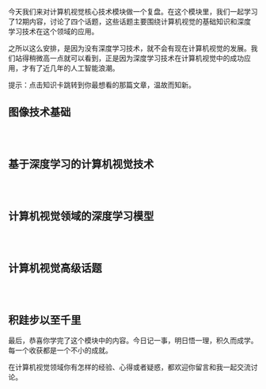 
今天我们来对计算机视觉核心技术模块做一个复盘。在这个模块里，我们一起学习了12期内容，讨论了四个话题，这些话题主要围绕计算机视觉的基础知识和深度学习技术在这个领域的应用。

之所以这么安排，是因为没有深度学习技术，就不会有现在计算机视觉的发展。我们站得稍微高一点就可以看到，正是因为深度学习技术在计算机视觉中的成功应用，才有了近几年的人工智能浪潮。

提示：点击知识卡跳转到你最想看的那篇文章，温故而知新。

## 图像技术基础

[<img src="https://static001.geekbang.org/resource/image/c0/dc/c066fa0d0124eb11e379fece979ac9dc.jpg" alt="" />](https://time.geekbang.org/column/article/14002)

[<img src="https://static001.geekbang.org/resource/image/d1/7b/d1fc116851940ca156d1ab657f2d207b.jpg" alt="" />](https://time.geekbang.org/column/article/14193)

[<img src="https://static001.geekbang.org/resource/image/c4/d4/c4ee32279091710120c2e509bfb168d4.jpg" alt="" />](https://time.geekbang.org/column/article/14349)

## 基于深度学习的计算机视觉技术

[<img src="https://static001.geekbang.org/resource/image/b4/49/b49e94a8b96b6c73d6ff5ea6c68e6849.jpg" alt="" />](https://time.geekbang.org/column/article/14574)

[<img src="https://static001.geekbang.org/resource/image/2a/30/2a31d7e6439fd5c12bfd5fe6453ee330.jpg" alt="" />](https://time.geekbang.org/column/article/14853)

[<img src="https://static001.geekbang.org/resource/image/17/30/17a601ac5d908fad2a359127eb41cc30.jpg" alt="" />](https://time.geekbang.org/column/article/16938)

## 计算机视觉领域的深度学习模型

[<img src="https://static001.geekbang.org/resource/image/9b/51/9bfc83d9687bd3a13dd2f6024d9eaa51.jpg" alt="" />](https://time.geekbang.org/column/article/17874)

[<img src="https://static001.geekbang.org/resource/image/17/87/171862e97a5e69233f84cb52c6a2ee87.jpg" alt="" />](https://time.geekbang.org/column/article/18126)

[<img src="https://static001.geekbang.org/resource/image/9a/8f/9a6979b7bdfa1a86f9e60dc6a7c13c8f.jpg" alt="" />](https://time.geekbang.org/column/article/22892)

## 计算机视觉高级话题

[<img src="https://static001.geekbang.org/resource/image/94/6b/94a55d58b60337f4d5d64380dbec1e6b.jpg" alt="" />](https://time.geekbang.org/column/article/39727)

[<img src="https://static001.geekbang.org/resource/image/46/5e/46790b81b2ad2afa9d84f392da5d825e.jpg" alt="" />](https://time.geekbang.org/column/article/39929)

[<img src="https://static001.geekbang.org/resource/image/b8/22/b8c134ab49b5c94f101d82a2983d4a22.jpg" alt="" />](https://time.geekbang.org/column/article/40063)

## 积跬步以至千里

最后，恭喜你学完了这个模块中的内容。今日记一事，明日悟一理，积久而成学。每一个收获都是一个不小的成就。

在计算机视觉领域你有怎样的经验、心得或者疑惑，都欢迎你留言和我一起交流讨论。


